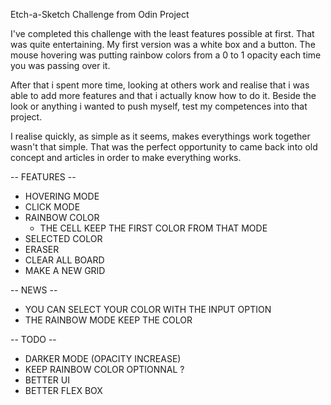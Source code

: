 Etch-a-Sketch Challenge from Odin Project


I've completed this challenge with the least features possible at first. That was quite entertaining. My first version was a white box and a button. The mouse hovering was putting rainbow colors from a 0 to 1 opacity each time you was passing over it. 

After that i spent more time, looking at others work and realise that i was able to add more features and that i actually know how to do it. Beside the look or anything i wanted to push myself, test my competences into that project. 

I realise quickly, as simple as it seems, makes everythings work together wasn't that simple. That was the perfect opportunity to came back into old concept and articles in order to make everything works. 


-- FEATURES --

- HOVERING MODE
- CLICK MODE
- RAINBOW COLOR
    - THE CELL KEEP THE FIRST COLOR FROM THAT MODE
- SELECTED COLOR
- ERASER
- CLEAR ALL BOARD
- MAKE A NEW GRID

-- NEWS --

 - YOU CAN SELECT YOUR COLOR WITH THE INPUT OPTION
 - THE RAINBOW MODE KEEP THE COLOR

-- TODO --

- DARKER MODE (OPACITY INCREASE)
- KEEP RAINBOW COLOR OPTIONNAL ? 
- BETTER UI
- BETTER FLEX BOX
